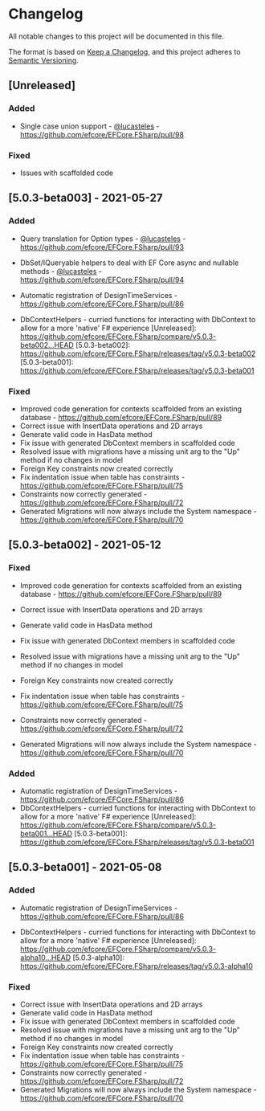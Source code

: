 # Changelog

All notable changes to this project will be documented in this file.

The format is based on [Keep a Changelog](https://keepachangelog.com/en/1.0.0/),
and this project adheres to [Semantic Versioning](https://semver.org/spec/v2.0.0.html).

## [Unreleased]

### Added
- Single case union support - [@lucasteles](https://github.com/lucasteles) - https://github.com/efcore/EFCore.FSharp/pull/98

### Fixed
- Issues with scaffolded code

## [5.0.3-beta003] - 2021-05-27

### Added
- Query translation for Option types - [@lucasteles](https://github.com/lucasteles) - https://github.com/efcore/EFCore.FSharp/pull/93
- DbSet/IQueryable helpers to deal with EF Core async and nullable methods - [@lucasteles](https://github.com/lucasteles) - https://github.com/efcore/EFCore.FSharp/pull/94

- Automatic registration of DesignTimeServices - https://github.com/efcore/EFCore.FSharp/pull/86
- DbContextHelpers - curried functions for interacting with DbContext to allow for a more 'native' F# experience
[Unreleased]: https://github.com/efcore/EFCore.FSharp/compare/v5.0.3-beta002...HEAD
[5.0.3-beta002]: https://github.com/efcore/EFCore.FSharp/releases/tag/v5.0.3-beta002
[5.0.3-beta001]: https://github.com/efcore/EFCore.FSharp/releases/tag/v5.0.3-beta001

### Fixed
- Improved code generation for contexts scaffolded from an existing database - https://github.com/efcore/EFCore.FSharp/pull/89
- Correct issue with InsertData operations and 2D arrays
- Generate valid code in HasData method
- Fix issue with generated DbContext members in scaffolded code
- Resolved issue with migrations have a missing unit arg to the "Up" method if no changes in model
- Foreign Key constraints now created correctly
- Fix indentation issue when table has constraints - https://github.com/efcore/EFCore.FSharp/pull/75
- Constraints now correctly generated - https://github.com/efcore/EFCore.FSharp/pull/72
- Generated Migrations will now always include the System namespace - https://github.com/efcore/EFCore.FSharp/pull/70

## [5.0.3-beta002] - 2021-05-12

### Fixed
- Improved code generation for contexts scaffolded from an existing database - https://github.com/efcore/EFCore.FSharp/pull/89

- Correct issue with InsertData operations and 2D arrays
- Generate valid code in HasData method
- Fix issue with generated DbContext members in scaffolded code
- Resolved issue with migrations have a missing unit arg to the "Up" method if no changes in model
- Foreign Key constraints now created correctly
- Fix indentation issue when table has constraints - https://github.com/efcore/EFCore.FSharp/pull/75
- Constraints now correctly generated - https://github.com/efcore/EFCore.FSharp/pull/72
- Generated Migrations will now always include the System namespace - https://github.com/efcore/EFCore.FSharp/pull/70
### Added
- Automatic registration of DesignTimeServices - https://github.com/efcore/EFCore.FSharp/pull/86
- DbContextHelpers - curried functions for interacting with DbContext to allow for a more 'native' F# experience
[Unreleased]: https://github.com/efcore/EFCore.FSharp/compare/v5.0.3-beta001...HEAD
[5.0.3-beta001]: https://github.com/efcore/EFCore.FSharp/releases/tag/v5.0.3-beta001

## [5.0.3-beta001] - 2021-05-08

### Added
- Automatic registration of DesignTimeServices - https://github.com/efcore/EFCore.FSharp/pull/86

- DbContextHelpers - curried functions for interacting with DbContext to allow for a more 'native' F# experience
[Unreleased]: https://github.com/efcore/EFCore.FSharp/compare/v5.0.3-alpha10...HEAD
[5.0.3-alpha10]: https://github.com/efcore/EFCore.FSharp/releases/tag/v5.0.3-alpha10

### Fixed
- Correct issue with InsertData operations and 2D arrays
- Generate valid code in HasData method
- Fix issue with generated DbContext members in scaffolded code
- Resolved issue with migrations have a missing unit arg to the "Up" method if no changes in model
- Foreign Key constraints now created correctly
- Fix indentation issue when table has constraints - https://github.com/efcore/EFCore.FSharp/pull/75
- Constraints now correctly generated - https://github.com/efcore/EFCore.FSharp/pull/72
- Generated Migrations will now always include the System namespace - https://github.com/efcore/EFCore.FSharp/pull/70
